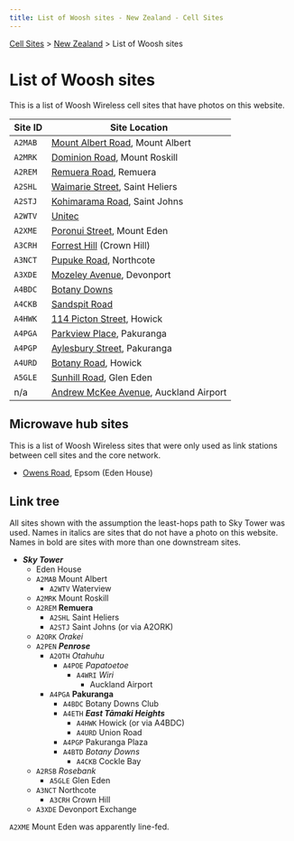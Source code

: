 ```yaml
---
title: List of Woosh sites - New Zealand - Cell Sites
---
```


[Cell Sites](../) > [New Zealand](./) > List of Woosh sites

# List of Woosh sites

This is a list of Woosh Wireless cell sites that have photos on this website.

Site ID | Site Location
------- | -------------
`A2MAB` | [Mount Albert Road](./auk/albert-eden/mount-albert#mount-albert-road), Mount Albert
`A2MRK` | [Dominion Road](./auk/puketāpapa/#dominion-road), Mount Roskill
`A2REM` | [Remuera Road](./auk/ōrākei/remuera#416-remuera-road), Remuera
`A2SHL` | [Waimarie Street](./auk/ōrākei/saint-heliers#waimarie-street), Saint Heliers
`A2STJ` | [Kohimarama Road](./auk/ōrākei/saint-johns#kohimarama-road), Saint Johns
`A2WTV` | [Unitec](./auk/albert-eden/unitec#building-017)
`A2XME` | [Poronui Street](./auk/albert-eden/mount-eden), Mount Eden
`A3CRH` | [Forrest Hill](./auk/devonport-takapuna/#forrest-hill) (Crown Hill)
`A3NCT` | [Pupuke Road](./auk/kaipātiki/pupuke-road), Northcote
`A3XDE` | [Mozeley Avenue](./auk/devonport-takapuna/devonport#mozeley-avenue), Devonport
`A4BDC` | [Botany Downs](./auk/howick/#botany-downs)
`A4CKB` | [Sandspit Road](./auk/howick/cockle-bay)
`A4HWK` | [114 Picton Street](./auk/howick/howick-village#114-picton-street), Howick
`A4PGA` | [Parkview Place](./auk/howick/pakuranga#parkview-place), Pakuranga
`A4PGP` | [Aylesbury Street](./auk/howick/pakuranga#aylesbury-street), Pakuranga
`A4URD` | [Botany Road](./auk/howick/howick#botany-road), Howick
`A5GLE` | [Sunhill Road](./auk/henderson-massey/#sunhill-road), Glen Eden
n/a     | [Andrew McKee Avenue](./auk/māngere-ōtāhuhu/#andrew-mckee-avenue), Auckland Airport

## Microwave hub sites

This is a list of Woosh Wireless sites that were only used as link stations between cell sites and the core network.

* [Owens Road](./auk/albert-eden/epsom#75-owens-road), Epsom (Eden House)

## Link tree

All sites shown with the assumption the least-hops path to Sky Tower was used. Names in italics are sites that do not
have a photo on this website. Names in bold are sites with more than one downstream sites.

* __*Sky Tower*__
    * Eden House
    * `A2MAB` Mount Albert
        * `A2WTV` Waterview
    * `A2MRK` Mount Roskill
    * `A2REM` __Remuera__
        * `A2SHL` Saint Heliers
        * `A2STJ` Saint Johns (or via A2ORK)
    * `A2ORK` *Orakei*
    * `A2PEN` __*Penrose*__
        * `A2OTH` *Otahuhu*
            * `A4POE` *Papatoetoe*
                * `A4WRI` *Wiri*
                    * Auckland Airport
        * `A4PGA` __Pakuranga__
            * `A4BDC` Botany Downs Club
            * `A4ETH` __*East Tāmaki Heights*__
                * `A4HWK` Howick (or via A4BDC)
                * `A4URD` Union Road
            * `A4PGP` Pakuranga Plaza
            * `A4BTD` *Botany Downs*
                * `A4CKB` Cockle Bay
    * `A2RSB` *Rosebank*
        * `A5GLE` Glen Eden
    * `A3NCT` Northcote
        * `A3CRH` Crown Hill
    * `A3XDE` Devonport Exchange

`A2XME` Mount Eden was apparently line-fed.
